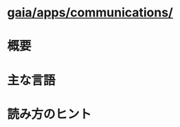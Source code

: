 # [gaia/apps/communications/](http://mxr.mozilla.org/gaia/source/apps/communications/)

# 概要

# 主な言語

# 読み方のヒント
